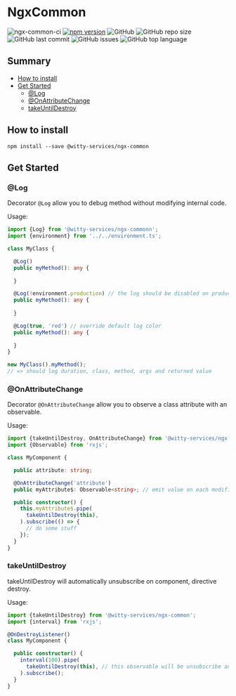 # NgxCommon

![ngx-common-ci](https://github.com/witty-services/ngx-common/workflows/ngx-common-build/badge.svg)
[![npm version](https://badge.fury.io/js/%40witty-services%2Fngx-common.svg)](https://badge.fury.io/js/%40witty-services%2Fngx-common)
![GitHub](https://img.shields.io/github/license/witty-services/ngx-common)
![GitHub repo size](https://img.shields.io/github/repo-size/witty-services/ngx-common)
![GitHub last commit](https://img.shields.io/github/last-commit/witty-services/ngx-common)
![GitHub issues](https://img.shields.io/github/issues/witty-services/ngx-common)
![GitHub top language](https://img.shields.io/github/languages/top/witty-services/ngx-common)

## Summary

* [How to install](#how-to-install)
* [Get Started](#get-started)
    * [@Log](#log)
    * [@OnAttributeChange](#onattributechange)
    * [takeUntilDestroy](#takeuntildestroy)

## How to install

```
npm install --save @witty-services/ngx-common
```

## Get Started

### @Log

Decorator ```@Log``` allow you to debug method without modifying internal code.

Usage:
```typescript
import {Log} from '@witty-services/ngx-commonn';
import {environment} from '../../environment.ts';

class MyClass {

  @Log()
  public myMethod(): any {
  
  }

  @Log(!environment.production) // the log should be disabled on production
  public myMethod(): any {
  
  }

  @Log(true, 'red') // override default log color
  public myMethod(): any {
  
  }
}

new MyClass().myMethod();
// => should log duration, class, method, args and returned value
```

### @OnAttributeChange

Decorator ```@OnAttributeChange``` allow you to observe a class attribute with an observable.

Usage:
```typescript
import {takeUntilDestroy, OnAttributeChange} from '@witty-services/ngx-common';
import {Observable} from 'rxjs';

class MyComponent {

  public attribute: string;

  @OnAttributeChange('attribute')
  public myAttribute$: Observable<string>; // emit value on each modification of the referent attribute

  public constructor() {
    this.myAttribute$.pipe(
      takeUntilDestroy(this),
    ).subscribe(() => {
      // do some stuff
    });
  } 
}
```

### takeUntilDestroy

takeUntilDestroy will automatically unsubscribe on component, directive destroy.

Usage:
```typescript
import {takeUntilDestroy} from '@witty-services/ngx-common';
import {interval} from 'rxjs';

@OnDestroyListener()
class MyComponent {

  public constructor() {
    interval(100).pipe(
      takeUntilDestroy(this), // this observable will be unsubscribe automatically on component destroy
    ).subscribe();
  } 
}
```
